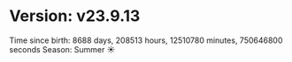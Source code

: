 # Version: v23.9.13
Time since birth: 8688 days, 208513 hours, 12510780 minutes, 750646800 seconds
Season: Summer ☀️

